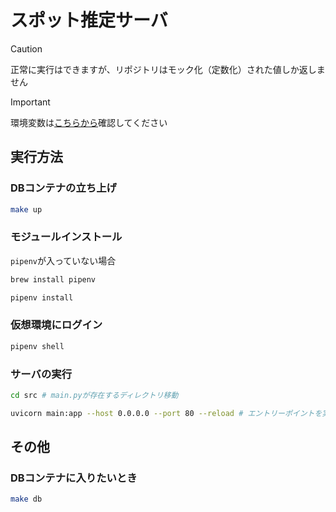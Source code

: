 # スポット推定サーバ

> [!CAUTION]
> 正常に実行はできますが、リポジトリはモック化（定数化）された値しか返しません

> [!IMPORTANT]
> 環境変数は[こちらから](https://kjlb.esa.io/posts/5238)確認してください

## 実行方法
### DBコンテナの立ち上げ
```bash
make up
```
### モジュールインストール
`pipenv`が入っていない場合
```bash
brew install pipenv
```

```bash
pipenv install
```

### 仮想環境にログイン
```bash
pipenv shell
```

### サーバの実行
```bash
cd src # main.pyが存在するディレクトリ移動

uvicorn main:app --host 0.0.0.0 --port 80 --reload # エントリーポイントを実行
```

## その他
### DBコンテナに入りたいとき
```bash
make db
```

